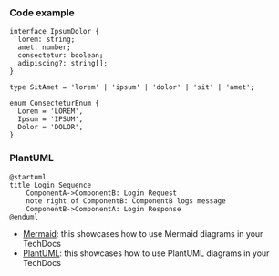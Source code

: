 ### Code example

```
interface IpsumDolor {
  lorem: string;
  amet: number;
  consectetur: boolean;
  adipiscing?: string[];
}

type SitAmet = 'lorem' | 'ipsum' | 'dolor' | 'sit' | 'amet';

enum ConsecteturEnum {
  Lorem = 'LOREM',
  Ipsum = 'IPSUM',
  Dolor = 'DOLOR',
}
```

### PlantUML

```plantuml
@startuml
title Login Sequence
    ComponentA->ComponentB: Login Request
    note right of ComponentB: ComponentB logs message
    ComponentB->ComponentA: Login Response
@enduml
```

- [Mermaid](./mermaid.md): this showcases how to use Mermaid diagrams in your TechDocs
- [PlantUML](./plant.md): this showcases how to use PlantUML diagrams in your TechDocs